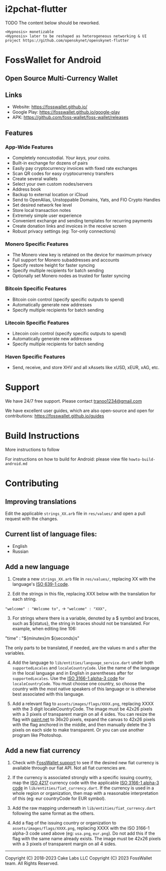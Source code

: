 # i2pchat-flutter

TODO The content below should be reworked.

```
<Hypnosis> monetizable
<Hypnosis> later to be reshaped as heterogeneous networking & UI project https://github.com/openskynet/openskynet-flutter
```

# FossWallet for Android

## Open Source Multi-Currency Wallet

## Links

* Website: https://fosswallet.github.io/
* Google Play: https://fosswallet.github.io/google-play
* APK: https://github.com/foss-wallet/foss-wallet/releases

## Features

### App-Wide Features

* Completely noncustodial. *Your keys, your coins.*
* Built-in exchange for dozens of pairs
* Easily pay cryptocurrency invoices with fixed rate exchanges
* Scan QR codes for easy cryptocurrency transfers
* Create several wallets
* Select your own custom nodes/servers
* Address book
* Backup to external location or iCloud
* Send to OpenAlias, Unstoppable Domains, Yats, and FIO Crypto Handles
* Set desired network fee level
* Store local transaction notes
* Extremely simple user experience
* Convenient exchange and sending templates for recurring payments
* Create donation links and invoices in the receive screen
* Robust privacy settings (eg: Tor-only connections)

### Monero Specific Features

* The Monero view key is retained on the device for maximum privacy
* Full support for Monero subaddresses and accounts
* Specify restore height for faster syncing
* Specify multiple recipients for batch sending
* Optionally set Monero nodes as trusted for faster syncing

### Bitcoin Specific Features

* Bitcoin coin control (specify specific outputs to spend)
* Automatically generate new addresses
* Specify multiple recipients for batch sending

### Litecoin Specific Features

* Litecoin coin control (specify specific outputs to spend)
* Automatically generate new addresses
* Specify multiple recipients for batch sending

### Haven Specific Features

* Send, receive, and store XHV and all xAssets like xUSD, xEUR, xAG, etc.

# Support

We have 24/7 free support. Please contact tranoo1234@gmail.com

We have excellent user guides, which are also open-source and open for contributions:
https://fosswallet.github.io/guides

# Build Instructions

More instructions to follow

For instructions on how to build for Android: please view file `howto-build-android.md`

# Contributing

## Improving translations

Edit the applicable `strings_XX.arb` file in `res/values/` and
open a pull request with the changes.

## Current list of language files:

- English
- Russian

## Add a new language

1. Create a new `strings_XX.arb` file in `res/values/`, replacing XX with 
the language's [ISO 639-1 code](https://en.wikipedia.org/wiki/ISO_639-1).

2. Edit the strings in this file, replacing XXX below with the translation for each string.

`"welcome" : "Welcome to",` -> `"welcome" : "XXX",`

3. For strings where there is a variable, denoted by a $ symbol and
braces, such as ${status}, the string in braces should not be translated.
For example, when editing line 106:

"time" : "${minutes}m ${seconds}s"

The only parts to be translated, if needed, are the values m and s after the variables.

4. Add the language to `lib/entities/language_service.dart`
under both `supportedLocales` and `localeCountryCode`. Use the name of the language
in the local language and in English in parentheses after for `supportedLocales`. Use
the [ISO 3166-1 alpha-3 code](https://en.wikipedia.org/wiki/ISO_3166-1_alpha-3)
for `localeCountryCode`. You must choose one country, so choose the country with the most
native speakers of this language or is otherwise best associated with this language.

5. Add a relevant flag to `assets/images/flags/XXXX.png`, replacing XXXX with
the 3 digit localeCountryCode. The image must be 42x26 pixels with a 3 pixels of
transparent margin on all 4 sides. You can resize the flag
with [paint.net](https://www.getpaint.net/) to 36x20 pixels, expand
the canvas to 42x26 pixels with the flag anchored in the middle,
and then manually delete the 3 pixels on each side to make transparent.
Or you can use another program like Photoshop.

## Add a new fiat currency

1. Check with [FossWallet support](https://fosswallet.github.io/guides) to see if the
desired new fiat currency is available through our fiat API. Not all fiat currencies are.

2. If the currency is associated strongly with a specific issuing country,
map the [ISO 4217](https://en.wikipedia.org/wiki/ISO_4217) currency code with
the applicable [ISO 3166-1 alpha-3 code](https://en.wikipedia.org/wiki/ISO_3166-1_alpha-3)
in `lib/entities/fiat_currency.dart`. If the currency is used in a whole region or organization,
then map with a reasonable interpretation of this (eg: eur countryCode for EUR symbol).

3. Add the raw mapping underneath in `lib/entities/fiat_currency.dart` following
the same format as the others.

4. Add a flag of the issuing country or organization to `assets/images/flags/XXXX.png`,
replacing XXXX with the ISO 3166-1 alpha-3 code used above (eg: `usa.png`, `eur.png`).
Do not add this if the flag with the same name already exists. The image must be 42x26
pixels with a 3 pixels of transparent margin on all 4 sides.

---

Copyright (C) 2018-2023 Cake Labs LLC
Copyright (C) 2023 FossWallet team. All Rights Reserved.
